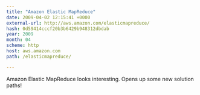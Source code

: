 ```yaml
---
title: "Amazon Elastic MapReduce"
date: 2009-04-02 12:15:41 +0000
external-url: http://aws.amazon.com/elasticmapreduce/
hash: 0d59414cccf20b3b6429b948312dbdab
year: 2009
month: 04
scheme: http
host: aws.amazon.com
path: /elasticmapreduce/

---
```


Amazon Elastic MapReduce looks interesting.  Opens up some new solution paths!
